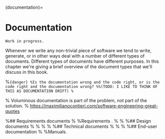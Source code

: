(documentation)=
# Documentation

```{warning}
Work in progress.
```

Whenever we write any non-trivial piece of software we tend to write, generate, or in other ways deal with a number of different types of documents.
Different types of documents have different purposes.
In this chapter we're giving a brief overview of the document types that we'll discuss in this book.

%```{danger}
%Is the documentation wrong and the code right, or is the code right and the documentation wrong?
%%(TODO: I LIKE TO THINK OF THIS AS DOCUMENTATION DRIFT)
%```

% Voluminous documentation is part of the problem, not part of the solution.
% https://maximilianocontieri.com/software-engineering-great-quotes



%## Requirements documents
%
%Requirements .
%
%
%## Design documents
%
%
%
%
%## Technical documents
%
%
%
%## End-user documentation
%
%Manuals.

